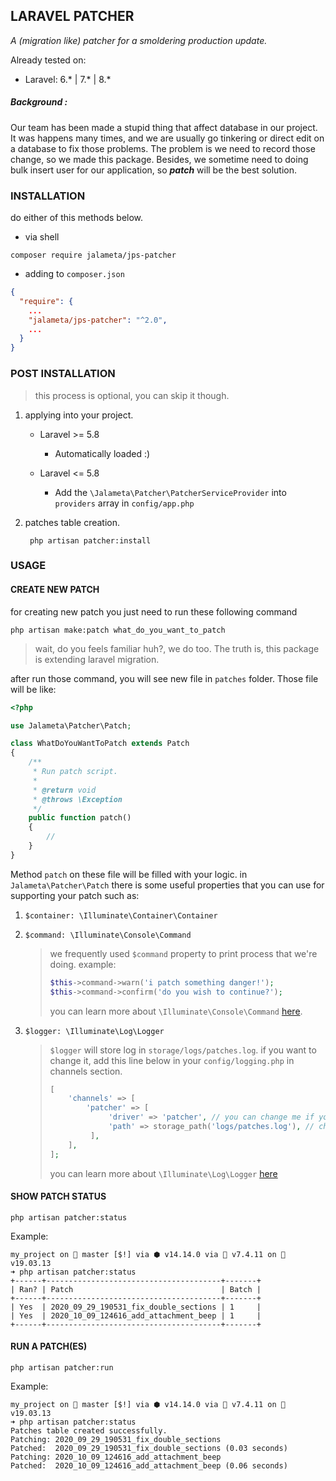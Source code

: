 LARAVEL PATCHER 
--
*A (migration like) patcher for a smoldering production update.* <br>

Already tested on: 
* Laravel: 6.* | 7.\* | 8.\* 

##### Background : 
Our team has been made a stupid thing that affect database in our project. 
It was happens many times, and we are usually go tinkering or direct edit on a 
database to fix those problems. The problem is we need to record those change, 
so we made this package. Besides, we sometime need to doing 
bulk insert user for our application, so ***patch*** will be the best solution.

### INSTALLATION
do either of this methods below.
* via shell 
```shell script
composer require jalameta/jps-patcher
``` 
* adding to `composer.json`
```json
{
  "require": {
    ...
    "jalameta/jps-patcher": "^2.0",
    ...
  }
}
```
### POST INSTALLATION 
> this process is optional, you can skip it though. 

1. applying into your project.
    * Laravel >= 5.8
        * Automatically loaded :)
    
    * Laravel <= 5.8 
        * Add the `\Jalameta\Patcher\PatcherServiceProvider` into `providers` 
        array in `config/app.php`

2. patches table creation.
    ```shell script
     php artisan patcher:install
    ```
   
### USAGE 
#### CREATE NEW PATCH 
for creating new patch you just need to run these following command 
```shell script
php artisan make:patch what_do_you_want_to_patch
```
> wait, do you feels familiar huh?, we do too.
The truth is, this package is extending laravel migration.<br>
>
after run those command, you will see new file in `patches` folder. 
Those file will be like:
```php
<?php

use Jalameta\Patcher\Patch;

class WhatDoYouWantToPatch extends Patch
{
    /**
     * Run patch script.
     *
     * @return void
     * @throws \Exception
     */
    public function patch()
    {
        // 
    }
}
```
Method `patch` on these file will be filled with your logic. 
in ```Jalameta\Patcher\Patch``` there is some useful properties 
that you can use for supporting your patch such as: 
1. `$container: \Illuminate\Container\Container`
2. `$command: \Illuminate\Console\Command`

    > we frequently used `$command` property to print process that we're doing.
    example: 
    > ```php
    > $this->command->warn('i patch something danger!');
    > $this->command->confirm('do you wish to continue?');
    > ```
    > you can learn more about `\Illuminate\Console\Command` [here](https://laravel.com/api/8.x/Illuminate/Console/Command.html).

3. `$logger: \Illuminate\Log\Logger`

    > `$logger` will store log in `storage/logs/patches.log`. if you want to change it, add this line below in your `config/logging.php` in channels section.  
    > ```php
    > [
    >     'channels' => [
    >         'patcher' => [
    >              'driver' => 'patcher', // you can change me if you want
    >              'path' => storage_path('logs/patches.log'), // change me
    >          ],
    >     ],
    > ];
    > ```
    > you can learn more about `\Illuminate\Log\Logger` [here](https://laravel.com/api/8.x/Illuminate/Log/Logger.html)
#### SHOW PATCH STATUS
```shell script
php artisan patcher:status
```
Example: 
```shell script
my_project on  master [$!] via ⬢ v14.14.0 via 🐘 v7.4.11 on 🐳 v19.03.13 
➜ php artisan patcher:status
+------+---------------------------------------+-------+
| Ran? | Patch                                 | Batch |
+------+---------------------------------------+-------+
| Yes  | 2020_09_29_190531_fix_double_sections | 1     |
| Yes  | 2020_10_09_124616_add_attachment_beep | 1     |
+------+---------------------------------------+-------+
```

#### RUN A PATCH(ES)
```shell script
php artisan patcher:run
```
Example:
```shell script
my_project on  master [$!] via ⬢ v14.14.0 via 🐘 v7.4.11 on 🐳 v19.03.13 
➜ php artisan patcher:status
Patches table created successfully.
Patching: 2020_09_29_190531_fix_double_sections
Patched:  2020_09_29_190531_fix_double_sections (0.03 seconds)
Patching: 2020_10_09_124616_add_attachment_beep
Patched:  2020_10_09_124616_add_attachment_beep (0.06 seconds)
```

